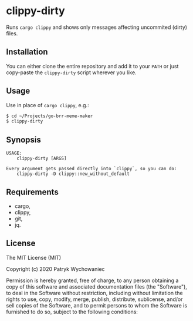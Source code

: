 # clippy-dirty

Runs `cargo clippy` and shows only messages affecting uncommited (dirty) files.

## Installation

You can either clone the entire repository and add it to your `PATH` or just copy-paste the `clippy-dirty` script wherever you like.

## Usage

Use in place of `cargo clippy`, e.g.:

```bash
$ cd ~/Projects/go-brr-meme-maker
$ clippy-dirty
```

## Synopsis

```
USAGE:
    clippy-dirty [ARGS]

Every argument gets passed directly into `clippy`, so you can do:
    clippy-dirty -D clippy::new_without_default
```

## Requirements

- cargo,
- clippy,
- git,
- jq.

## License

The MIT License (MIT)

Copyright (c) 2020 Patryk Wychowaniec

Permission is hereby granted, free of charge, to any person obtaining a copy of this software and associated documentation files (the "Software"), to deal in the Software without restriction, including without limitation the rights to use, copy, modify, merge, publish, distribute, sublicense, and/or sell copies of the Software, and to permit persons to whom the Software is furnished to do so, subject to the following conditions:
